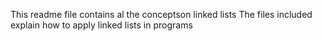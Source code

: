 This readme file contains al the conceptson linked lists
The files included explain how to apply linked lists in programs
